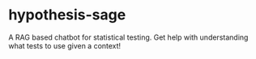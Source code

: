 # hypothesis-sage
A RAG based chatbot for statistical testing. Get help with understanding what tests to use given a context!
